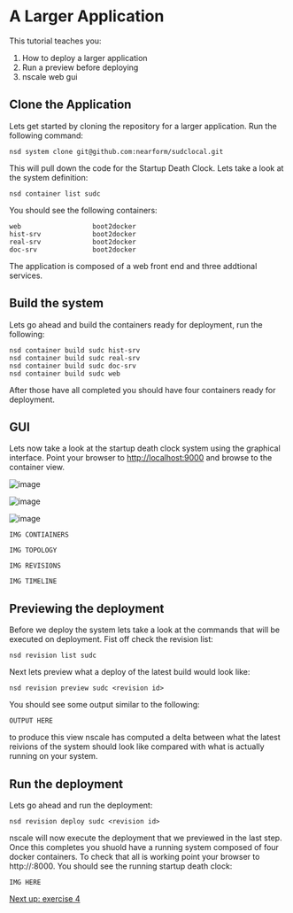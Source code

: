 A Larger Application
=======================

This tutorial teaches you:

1. How to deploy a larger application
2. Run a preview before deploying
2. nscale web gui

Clone the Application
---------------------
Lets get started by cloning the repository for a larger application. Run the following command:

	nsd system clone git@github.com:nearform/sudclocal.git

This will pull down the code for the Startup Death Clock. Lets take a look at the system definition:

	nsd container list sudc
	
You should see the following containers:

	web                  boot2docker    
	hist-srv             boot2docker     
	real-srv             boot2docker     
	doc-srv              boot2docker

The application is composed of a web front end and three addtional services.

Build the system
----------------
Lets go ahead and build the containers ready for deployment, run the following:

	nsd container build sudc hist-srv
	nsd container build sudc real-srv
	nsd container build sudc doc-srv
	nsd container build sudc web

After those have all completed you should have four containers ready for deployment.

GUI
---
Lets now take a look at the startup death clock system using the graphical interface. Point your browser to <a href="http://localhost:9000" target="_blank">http://localhost:9000</a> and browse to the container view.

![image](https://raw.githubusercontent.com/nearform/nscale-workshop/master/containers.png)


![image](https://raw.githubusercontent.com/nearform/nscale-workshop/master/revisions.png)

![image](https://raw.githubusercontent.com/nearform/nscale-workshop/master/topology.png)



	IMG CONTIAINERS
	
	IMG TOPOLOGY
	
	IMG REVISIONS
	
	IMG TIMELINE
	
Previewing the deployment
-------------------------
Before we deploy the system lets take a look at the commands that will be executed on deployment. Fist off check the revision list:

	nsd revision list sudc

Next lets preview what a deploy of the latest build would look like:

	nsd revision preview sudc <revision id>

You should see some output similar to the following:

	OUTPUT HERE

to produce this view nscale has computed a delta between what the latest reivions of the system should look like compared with what is actually running on your system. 

Run the deployment
------------------
Lets go ahead and run the deployment:

	nsd revision deploy sudc <revision id>

nscale will now execute the deployment that we previewed in the last step. Once this completes you shuold have a running system composed of four docker containers. To check that all is working point your browser to http://<dockerhost>:8000. You should see the running startup death clock:

	IMG HERE

[Next up: exercise 4](https://github.com/nearform/nscale-workshop/blob/master/ex4.md)
